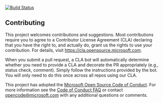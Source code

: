[![Build Status](https://dev.azure.com/hynekzobac/Space%20Game%20-%20web%20-%20Multistage/_apis/build/status/mslearn-tailspin-spacegame-web-deploy?branchName=release)](https://dev.azure.com/hynekzobac/Space%20Game%20-%20web%20-%20Multistage/_build/latest?definitionId=10&branchName=release)

## Contributing

This project welcomes contributions and suggestions.  Most contributions require you to agree to a
Contributor License Agreement (CLA) declaring that you have the right to, and actually do, grant us
the rights to use your contribution. For details, visit https://cla.opensource.microsoft.com.

When you submit a pull request, a CLA bot will automatically determine whether you need to provide
a CLA and decorate the PR appropriately (e.g., status check, comment). Simply follow the instructions
provided by the bot. You will only need to do this once across all repos using our CLA.

This project has adopted the [Microsoft Open Source Code of Conduct](https://opensource.microsoft.com/codeofconduct/).
For more information see the [Code of Conduct FAQ](https://opensource.microsoft.com/codeofconduct/faq/) or
contact [opencode@microsoft.com](mailto:opencode@microsoft.com) with any additional questions or comments.